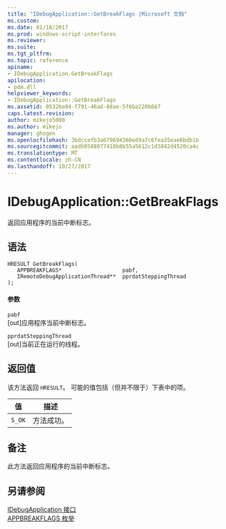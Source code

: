 ```yaml
---
title: "IDebugApplication::GetBreakFlags |Microsoft 文档"
ms.custom: 
ms.date: 01/18/2017
ms.prod: windows-script-interfaces
ms.reviewer: 
ms.suite: 
ms.tgt_pltfrm: 
ms.topic: reference
apiname:
- IDebugApplication.GetBreakFlags
apilocation:
- pdm.dll
helpviewer_keywords:
- IDebugApplication::GetBreakFlags
ms.assetid: 0532ba94-f791-46ad-88ae-5f6ba220b667
caps.latest.revision: 
author: mikejo5000
ms.author: mikejo
manager: ghogen
ms.openlocfilehash: 3bdccefb3a679694360ed9a7c6fea35eae6bdb1b
ms.sourcegitcommit: aadb9588877418b8b55a5612c1d3842d4520ca4c
ms.translationtype: MT
ms.contentlocale: zh-CN
ms.lasthandoff: 10/27/2017
---
```

# <a name="idebugapplicationgetbreakflags"></a>IDebugApplication::GetBreakFlags
返回应用程序的当前中断标志。  
  
## <a name="syntax"></a>语法  
  
```  
HRESULT GetBreakFlags(  
   APPBREAKFLAGS*                   pabf,  
   IRemoteDebugApplicationThread**  pprdatSteppingThread  
);  
```  
  
#### <a name="parameters"></a>参数  
 `pabf`  
 [out]应用程序当前中断标志。  
  
 `pprdatSteppingThread`  
 [out]当前正在运行的线程。  
  
## <a name="return-value"></a>返回值  
 该方法返回 `HRESULT`。 可能的值包括（但并不限于）下表中的项。  
  
|值|描述|  
|-----------|-----------------|  
|`S_OK`|方法成功。|  
  
## <a name="remarks"></a>备注  
 此方法返回应用程序的当前中断标志。  
  
## <a name="see-also"></a>另请参阅  
 [IDebugApplication 接口](../../winscript/reference/idebugapplication-interface.md)   
 [APPBREAKFLAGS 枚举](../../winscript/reference/appbreakflags-enumeration.md)